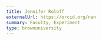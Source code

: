 ```yaml
---
title: Jennifer Roloff
externalUrl: https://orcid.org/nan
summary: Faculty, Experiment
type: brownuniversity
---
```

